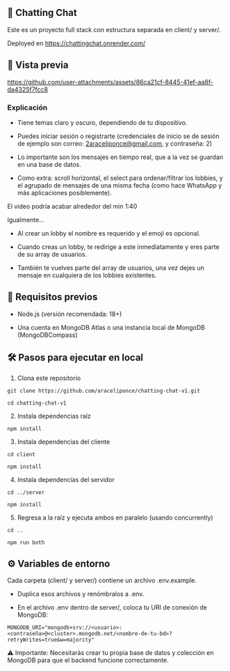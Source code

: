 ## 🚀 Chatting Chat

Este es un proyecto full stack con estructura separada en client/ y server/.

Deployed en https://chattingchat.onrender.com/


## 🍊 Vista previa


https://github.com/user-attachments/assets/86ca21cf-8445-41ef-aa8f-da4325f7fcc8


### Explicación 

- Tiene temas claro y oscuro, dependiendo de tu dispositivo.
  
- Puedes iniciar sesión o registrarte (credenciales de inicio se de sesión de ejemplo son correo: 2araceliponce@gmail.com, y contraseña: 2)
  
- Lo importante son los mensajes en tiempo real, que a la vez se guardan en una base de datos.

- Como extra: scroll horizontal, el select para ordenar/filtrar los lobbies, y el agrupado de mensajes de una misma fecha (como hace WhatsApp y más aplicaciones posiblemente).

El video podría acabar alrededor del min 1:40

Igualmente…

- Al crear un lobby el nombre es requerido y el emoji es opcional.

- Cuando creas un lobby, te redirige a este inmediatamente y eres parte de su array de usuarios.

- También te vuelves parte del array de usuarios, una vez dejes un mensaje en cualquiera de los lobbies existentes.


## 🧩 Requisitos previos

  -  Node.js (versión recomendada: 18+)  

  -  Una cuenta en MongoDB Atlas o una instancia local de MongoDB (MongoDBCompass)  


## 🛠️ Pasos para ejecutar en local

1. Clona este repositorio
```
git clone https://github.com/araceliponce/chatting-chat-v1.git
```
```
cd chatting-chat-v1
```

2. Instala dependencias raíz
```
npm install
```

3. Instala dependencias del cliente
```
cd client
```
```
npm install
```

4. Instala dependencias del servidor
```
cd ../server
```
```
npm install
```

5. Regresa a la raíz y ejecuta ambos en paralelo (usando concurrently)
```
cd ..
```
```
npm run both
```

## ⚙️ Variables de entorno

Cada carpeta (client/ y server/) contiene un archivo .env.example.

  -  Duplica esos archivos y renómbralos a .env.

  -  En el archivo .env dentro de server/, coloca tu URI de conexión de MongoDB:

```
MONGODB_URI="mongodb+srv://<usuario>:<contraseña>@<cluster>.mongodb.net/<nombre-de-tu-bd>?retryWrites=true&w=majority"
```

⚠️ Importante: Necesitarás crear tu propia base de datos y colección en MongoDB para que el backend funcione correctamente.

